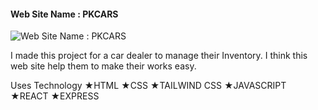 #### Web Site Name : PKCARS
![Web Site Name : PKCARS](https://i.ibb.co/1zT9PSf/pkcars.png)

I made this project  for a car dealer to  manage their Inventory. I think this web site help them to make their works easy.

Uses Technology
★HTML
★CSS
★TAILWIND CSS
★JAVASCRIPT
★REACT
★EXPRESS





